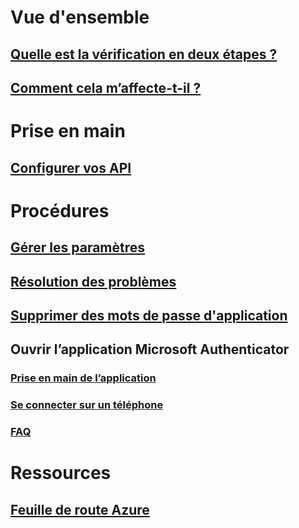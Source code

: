 

# Vue d'ensemble


## [Quelle est la vérification en deux étapes ?](multi-factor-authentication-end-user.md)


## [Comment cela m’affecte-t-il ?](multi-factor-authentication-end-user-signin.md)



# Prise en main


## [Configurer vos API](multi-factor-authentication-end-user-first-time.md)



# Procédures


## [Gérer les paramètres](multi-factor-authentication-end-user-manage-settings.md)


## [Résolution des problèmes](multi-factor-authentication-end-user-troubleshoot.md)


## [Supprimer des mots de passe d'application](multi-factor-authentication-end-user-app-passwords.md)


## Ouvrir l’application Microsoft Authenticator


### [Prise en main de l’application](microsoft-authenticator-app-how-to.md)


### [Se connecter sur un téléphone](microsoft-authenticator-app-phone-signin-faq.md)


### [FAQ](microsoft-authenticator-app-faq.md)



# Ressources


## [Feuille de route Azure](https://azure.microsoft.com/roadmap/)
